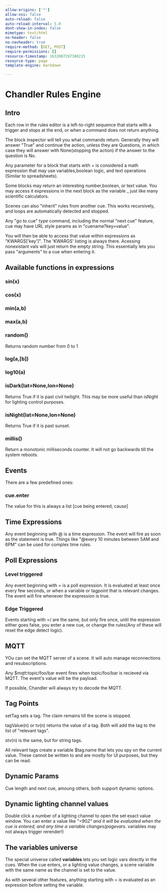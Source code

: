 ```yaml
---
allow-origins: ['*']
allow-xss: false
auto-reload: false
auto-reload-interval: 5.0
dont-show-in-index: false
mimetype: text/html
no-header: false
no-navheader: true
require-method: [GET, POST]
require-permissions: []
resource-timestamp: 1632007297380215
resource-type: page
template-engine: markdown

---
```

Chandler Rules Engine
=====================

## Intro

Each row in the rules editor is a left-to-right sequence that starts with a trigger and stops at the end, or when a command does not return anything.

The block inspector will tell you what commands return. Generally they will answer "True" and continue the action, unless they are Questions,
in which case they will answer with None(stopping the action) if the answer to the question is No.

Any parameter for a block that starts with = is considered a math expression that may use variables,boolean logic, and text operations (Similar to spreadsheets).

Some blocks may return an interesting number,boolean, or text value. You may access it expressions in the next block as the variable _ just like many scientific calculators.

Scenes can also "inherit" rules from another cue. This works recursively, and loops are automatically detected and stopped.


Any "go to cue" type command, including the normal "next cue" feature, cue may have URL style params as in "cuename?key=value".

You will then  be able to access that value within expressions as "KWARGS['key']".  The 'KWARGS' listing is always there. Acessing nonexistant vals will just return
the empty string.  This essentially lets you pass "arguments" to a cue when entering it.


## Available functions in expressions

### sin(x)
### cos(x)
### min(a,b)
### max(a,b)
### random()
Returns random number from 0 to 1
### log(a,[b])
### log10(a)

### isDark(lat=None,lon=None)
Returns True if it is past civil twilight. This may be more useful than isNight for lighting control purposes.

### isNight(lat=None,lon=None)
Returns True if it is past sunset.

### millis()
Return a monotonic milliseconds counter. It will not go backwards till the system
reboots.


## Events

There are a few predefined ones:

### cue.enter

The value for this is always a list [cue being entered, cause]

## Time Expressions

Any event beginning with @ is a time expression. The event will fire as soon as the statement is true.
Things like "@every 10 minutes between 5AM and 6PM" can be used for complex time rules.

## Poll Expressions

### Level triggered

Any event beginning with = is a poll expression. It is evaluated at least once every few seconds, or when a variable or tagpoint
that is relevant changes. The event will fire whenever the expression is true.

### Edge Triggered

Events starting with =/ are the same, but only fire once, until the expression either goes false, you enter a new cue, or change the rules(Any of these will reset the edge detect logic).

## MQTT

YOu can set the MQTT server of a scene. It will auto manage reconnections and resubscriptions.

Any $mqtt:topic/foo/bar event fires when topic/foo/bar is recieved via MQTT. The event's value will be the payload.

If possible, Chandler will always try to decode the MQTT.


## Tag Points

setTag sets a tag. The claim remains till the scene is stopped.

tagValue(n) or tv(n) returns the value of a tag. Both will add the tag to the list of "relevant tags".

stv(n) is the same, but for string tags.

All relevant tags create a variable $tag:name that lets you spy on the current value. These cannot be written to and are mostly 
for UI purposes, but they can be read.




## Dynamic Params

Cue length and next cue, amoung others, both support dynamic options.

## Dynamic lighting channel values

Double click a number of a lighting channel to open the set exact value window. You
can enter a value like "=90*2" and it will be evaluated when the cue is entered, 
and any time a variable changes(pagevars.* variables may not always trigger rerender!)

## The variables universe

The special universe called __variables__ lets you set logic vars directly in the cues. When the cue enters, or a lighting value changes,
a scene variable with the same name as the channel is set to the value.

As with several other features, anything starting with = is evaluated as an expression before setting the variable.



